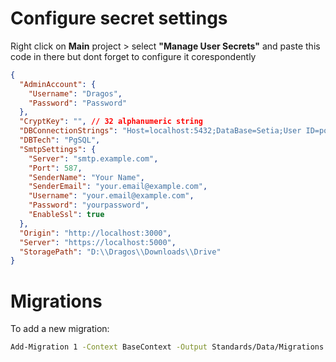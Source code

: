 # Configure secret settings

Right click on **Main** project > select **"Manage User Secrets"** and paste this code in there but dont forget to configure it corespondently

```json
{
  "AdminAccount": {
    "Username": "Dragos",
    "Password": "Password"
  },
  "CryptKey": "", // 32 alphanumeric string
  "DBConnectionStrings": "Host=localhost:5432;DataBase=Setia;User ID=postgres;Password=Dragos123;", // Data base connection string
  "DBTech": "PgSQL",
  "SmtpSettings": {
    "Server": "smtp.example.com",
    "Port": 587,
    "SenderName": "Your Name",
    "SenderEmail": "your.email@example.com",
    "Username": "your.email@example.com",
    "Password": "yourpassword",
    "EnableSsl": true
  },
  "Origin": "http://localhost:3000",
  "Server": "https://localhost:5000",
  "StoragePath": "D:\\Dragos\\Downloads\\Drive"
}
```

# Migrations

To add a new migration:

```bash
Add-Migration 1 -Context BaseContext -Output Standards/Data/Migrations
```